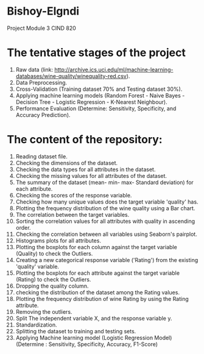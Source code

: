 # Bishoy-Elgndi
Project Module 3  CIND 820

# The tentative stages of the project
1. Raw data (link: http://archive.ics.uci.edu/ml/machine-learning-databases/wine-quality/winequality-red.csv).
2. Data Preprocessing.
3. Cross-Validation (Training dataset 70% and Testing dataset 30%).
4. Applying machine learning models (Random Forest - Naive Bayes - Decision Tree - Logistic Regression - K-Nearest Neighbour).
5. Performance Evaluation (Determine: Sensitivity, Specificity, and Accuracy Prediction).


#  The content of the repository:
1. Reading dataset file.
2. Checking the dimensions of the dataset.
3. Checking the data types for all attributes in the dataset.
4. Checking the missing values for all attributes of the dataset.
5. The summary of the dataset (mean- min- max- Standard deviation) for each attribute.
6. Checking the scores of the response variable.
7. Checking how many unique values does the target variable 'quality' has.
8. Plotting the frequency distribution of the wine quality using a Bar chart.
9. The correlation between the target variables.
10. Sorting the correlation values for all attributes with quality in ascending order. 
11. Checking the correlation between all variables using Seaborn's pairplot.
12. Histograms plots for all attributes.
13. Plotting the boxplots for each column against the target variable (Quality) to check the Outliers.
14. Creating a new categorical response variable ('Rating') from the existing 'quality' variable. 
15. Plotting the boxplots for each attribute against the target variable (Rating) to check the Outliers.
16. Dropping the quality column.
17. checking the distribution of the dataset among the Rating values.
18. Plotting the frequency distribution of wine Rating by using the Rating attribute.
19. Removing the outliers.
20. Split The independent variable X, and the response variable y.
21. Standardization.
22. Splitting the dataset to training and testing sets.
23. Applying Machine learning model (Logistic Regression Model) (Determine : Sensitivity, Specificity, Accuracy, F1-Score)

